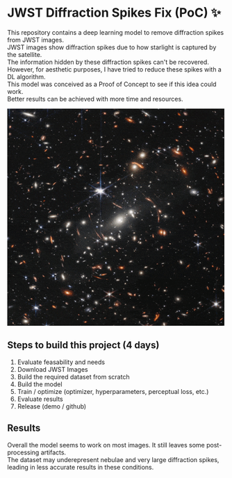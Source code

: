 # JWST Diffraction Spikes Fix (PoC) ✨
This repository contains a deep learning model to remove diffraction spikes from JWST images.  
JWST images show diffraction spikes due to how starlight is captured by the satellite.  
The information hidden by these diffraction spikes can't be recovered.  
However, for aesthetic purposes, I have tried to reduce these spikes with a DL algorithm.  
This model was conceived as a Proof of Concept to see if this idea could work.  
Better results can be achieved with more time and resources.  

![](examples/inoutopt.gif)

## Steps to build this project (4 days)
1) Evaluate feasability and needs
2) Download JWST Images
3) Build the required dataset from scratch
4) Build the model
5) Train / optimize (optimizer, hyperparameters, perceptual loss, etc.)
6) Evaluate results
7) Release (demo / github)

## Results
Overall the model seems to work on most images. It still leaves some post-processing artifacts.  
The dataset may underepresent nebulae and very large diffraction spikes, leading in less accurate results in these conditions.
